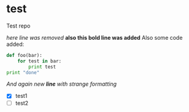 # test
Test repo

*here line was removed*
**also this bold line was added**
Also some code added:
```python
def foo(bar):
    for test in bar:
        print test
print "done"
```
_And again new **line** with strange formatting_

- [x] test1
- [ ] test2
